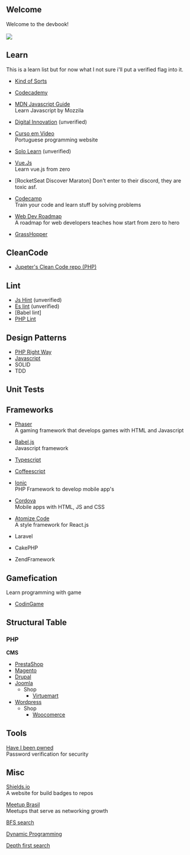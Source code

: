 <base target="_blank">

## Welcome 
Welcome to the devbook! <br/><br/>
<a href="https://github.com/hiagosilverio/web-devbook/blob/main/intro.md"><img src="https://img.shields.io/badge/About%20the%20devbook-333.svg"></a>

## Learn
This is a learn list but for now what I not sure i'll put a verified flag into it.

* <a href="https://www.devmedia.com.br/algoritmos-de-ordenacao-analise-e-comparacao/28261#:~:text=Os%20mais%20populares%20algoritmos%20de,Heap%20sort%20e%20Shell%20sort.">Kind of Sorts</a><br/>

* <a href="https://www.codecademy.com/">Codecademy</a>

* <a href="https://developer.mozilla.org/pt-BR/docs/Web/JavaScript/Guide/Introduction"> MDN Javascript Guide</a> <br/>
Learn Javascript by Mozzila

* <a href="https://digitalinnovation.one/sign-up">Digital Innovation</a> (unverified)
* <a href="https://cursoemvideo.com/" >Curso em Vídeo</a> <br/>
Portuguese programming website

* <a href="https://www.sololearn.com/" >Solo Learn</a> (unverified)
* <a href="https://vuejs.org/v2/guide/">Vue.Js</a> <br/>
Learn vue.js from zero

* [RocketSeat Discover Maraton]
Don't enter to their discord, they are toxic asf.

* [Codecamp](https://www.freecodecamp.org/) <br/>
Train your code and learn stuff by solving problems

* [Web Dev Roadmap](https://github.com/kamranahmedse/developer-roadmap)<br/>
A roadmap for web developers teaches how start from zero to hero

* [GrassHopper](https://learn.grasshopper.app/project/fundamentals) <br/>

## CleanCode
* [Jupeter's Clean Code repo (PHP)](https://github.com/jupeter/clean-code-php)

## Lint
* [Js Hint](https://jshint.com/install/) (unverified)
* [Es lint](https://eslint.org/docs/user-guide/getting-started) (unverified)
* [Babel lint]
* [PHP Lint](https://stackoverflow.com/questions/378959/how-can-i-perform-static-code-analysis-in-php)

## Design Patterns

* [PHP Right Way](http://br.phptherightway.com/pages/Design-Patterns.html)
* [Javascript](https://imasters.com.br/devsecops/design-patterns-com-javascript-typescript)
* SOLID
* TDD

## Unit Tests

## Frameworks
* [Phaser](http://phaser.io/) <br/>
A gaming framework that develops games with HTML and Javascript

* [Babel.js](https://babeljs.io/setup#installation) <br/>
Javascript framework

* [Typescript](https://www.typescriptlang.org/download) 

* [Coffeescript](https://coffeescript.org/)

* [Ionic](https://ionicframework.com/)  <br/>
PHP Framework to develop mobile app's  

* [Cordova](https://cordova.apache.org/) <br/>
Mobile apps with HTML, JS and CSS

* [Atomize Code](https://atomizecode.com/docs/react/setup) <br/>
A style framework for React.js

* Laravel

* CakePHP

* ZendFramework

## Gamefication
Learn programming with game

* [CodinGame](https://www.codingame.com/)

## Structural Table

### PHP

**CMS** 
* [PrestaShop](https://www.prestashop.com/pt)
* [Magento](https://magento.com/)
* [Drupal](https://www.drupal.org/)
* [Joomla](https://www.joomla.org/)
  * Shop
    * [Virtuemart](https://virtuemart.net/)
* [Wordpress](https://br.wordpress.org/) <br/>
  * Shop 
    * [Woocomerce](https://woocommerce.com/)

## Tools
[Have I been pwned](https://haveibeenpwned.com/Passwords) <br/>
Password verification for security

## Misc
[Shields.io](https://shields.io/) <br/>
A website for build badges to repos

[Meetup Brasil](https://www.meetup.com/pt-BR/)<br/>
Meetups that serve as networking growth

[BFS search](https://en.wikipedia.org/wiki/Breadth-first_search)<br/>

[Dynamic Programming](https://www.geeksforgeeks.org/dynamic-programming/)<br/>

[Depth first search](https://en.wikipedia.org/wiki/Depth-first_search)

